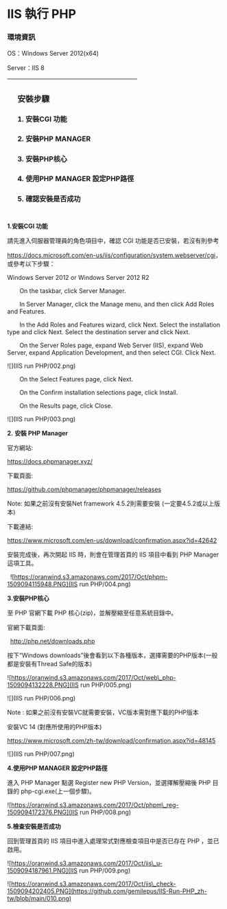 <h1>IIS 執行 PHP</h1>
<p><h3>環境資訊</h3></p>
<p>OS：Windows Server 2012(x64)</p>
<p>Server：IIS 8</p>


||<p><h3>安裝步驟</h3></p><p><h4>1. 安裝CGI 功能</h4></p><p><h4>2. 安裝PHP MANAGER</h4></p><p><h4>3. 安裝PHP核心</h4></p><p><h4>4. 使用PHP MANAGER 設定PHP路徑</h4></p><p><h4>5. 確認安裝是否成功</h4></p><p><h4></h4></p>|
| :-: | :- |




**1.安裝CGI 功能**

請先進入伺服器管理員的角色項目中，確認 CGI 功能是否已安裝，若沒有則參考

<https://docs.microsoft.com/en-us/iis/configuration/system.webserver/cgi>，或參考以下步驟：


Windows Server 2012 or Windows Server 2012 R2

`    `On the taskbar, click Server Manager.

`    `In Server Manager, click the Manage menu, and then click Add Roles and Features.

`    `In the Add Roles and Features wizard, click Next. Select the installation type and click Next. Select the destination server and click Next.

`    `On the Server Roles page, expand Web Server (IIS), expand Web Server, expand Application Development, and then select CGI. Click Next.

![](IIS run PHP/002.png)



`    `On the Select Features page, click Next.

`    `On the Confirm installation selections page, click Install.

`    `On the Results page, click Close.

![](IIS run PHP/003.png)
























**2.** **安裝 PHP Manager** 

官方網站:

<https://docs.phpmanager.xyz/>

下載頁面:

<https://github.com/phpmanager/phpmanager/releases>

Note: 如果之前沒有安裝Net framework 4.5.2則需要安裝 (一定要4.5.2或以上版本)

下載連結:

<https://www.microsoft.com/en-us/download/confirmation.aspx?id=42642>


安裝完成後，再次開起 IIS 時，則會在管理首頁的 IIS 項目中看到 PHP Manager 這項工具。

` `![https://oranwind.s3.amazonaws.com/2017/Oct/phpm-1509094115948.PNG](IIS run PHP/004.png)

**3.安裝PHP核心**

至 PHP 官網下載 PHP 核心(zip)，並解壓縮至任意系統目錄中。

官網下載頁面:

` `http://php.net/downloads.php

按下“Windows downloads”後會看到以下各種版本，選擇需要的PHP版本(一般都是安裝有Thread Safe的版本)

![https://oranwind.s3.amazonaws.com/2017/Oct/web\_php-1509094132228.PNG](IIS run PHP/005.png)













![](IIS run PHP/006.png)

Note : 如果之前沒有安裝VC就需要安裝，VC版本需對應下載的PHP版本

安裝VC 14 (對應所使用的PHP版本)

<https://www.microsoft.com/zh-tw/download/confirmation.aspx?id=48145>


![](IIS run PHP/007.png)




**4.使用PHP MANAGER 設定PHP路徑**

進入 PHP Manager 點選 Register new PHP Version，並選擇解壓縮後 PHP 目錄的 php-cgi.exe(上一個步驟)。

![https://oranwind.s3.amazonaws.com/2017/Oct/phpm\_reg-1509094172376.PNG](IIS run PHP/008.png)





**5.檢查安裝是否成功**

回到管理首頁的 IIS 項目中進入處理常式對應檢查項目中是否已存在 PHP ，並已啟用。

![https://oranwind.s3.amazonaws.com/2017/Oct/iis\_u-1509094187961.PNG](IIS run PHP/009.png)

![https://oranwind.s3.amazonaws.com/2017/Oct/iis\_check-1509094202405.PNG](https://github.com/gemilepus/IIS-Run-PHP_zh-tw/blob/main/010.png)
